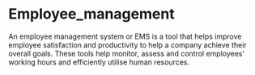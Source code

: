 # Employee_management
An employee management system or EMS is a tool that helps improve employee satisfaction and productivity to help a company achieve their overall goals. These tools help monitor, assess and control employees’ working hours and efficiently utilise human resources. 
